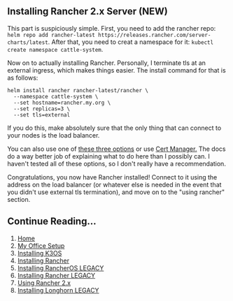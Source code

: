 ## Installing Rancher 2.x Server (NEW)

This part is suspiciously simple. First, you need to add the rancher repo: `helm repo add rancher-latest https://releases.rancher.com/server-charts/latest`. After that, you need to creat a namespace for it: `kubectl create namespace cattle-system`.

Now on to actually installing Rancher. Personally, I terminate tls at an external ingress, which makes things easier. The install command for that is as follows:

```
helm install rancher rancher-latest/rancher \
  --namespace cattle-system \
  --set hostname=rancher.my.org \
  --set replicas=3 \
  --set tls=external
```

If you do this, make absolutely sure that the only thing that can connect to your nodes is the load balancer.

You can also use one of [these three options](https://rancher.com/docs/rancher/v2.5/en/installation/install-rancher-on-k8s/#5-install-rancher-with-helm-and-your-chosen-certificate-option) or use [Cert Manager.](https://rancher.com/docs/rancher/v2.5/en/installation/install-rancher-on-k8s/#4-install-cert-manager) The docs do a way better job of explaining what to do here than I possibly can. I haven't tested all of these options, so I don't really have a recommendation.

Congratulations, you now have Rancher installed! Connect to it using the address on the load balancer (or whatever else is needed in the event that you didn't use external tls termination), and move on to the "using rancher" section.

## Continue Reading...

1. [Home](https://github.com/tlfjar/rancher-projects/blob/master/README.md)
2. [My Office Setup](https://github.com/tlfjar/rancher-projects/blob/master/office-setup/office-setup.md)
3. [Installing K3OS](https://github.com/tlfjar/rancher-projects/blob/master/Install-RancherOS/Install-RancherOS.md)
4. [Installing Rancher](https://github.com/tlfjar/rancher-projects/blob/master/Install-Rancher-Server/Install-Rancher-Server.md)
5. [Installing RancherOS LEGACY](https://github.com/tlfjar/rancher-projects/blob/master/Install-RancherOS-Legacy/Install-RancherOS.md)
6. [Installing Rancher LEGACY](https://github.com/tlfjar/rancher-projects/blob/master/Install-Rancher-Server-Legacy/Install-Rancher-Server.md)
7. [Using Rancher 2.x](https://github.com/tlfjar/rancher-projects/blob/master/Using-Rancher/Using-Rancher.md)
8. [Installing Longhorn LEGACY](https://github.com/tlfjar/rancher-projects/blob/master/Installing-Longhorn-Legacy/Installing-Longhorn.md)
